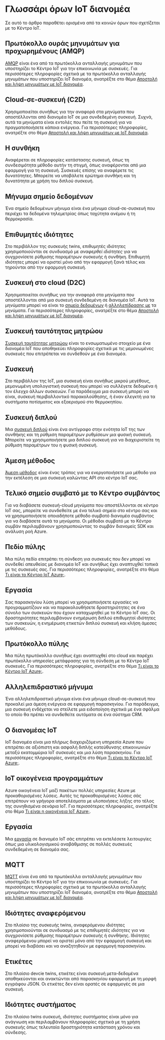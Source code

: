 <properties
 pageTitle="Οδηγός για προγραμματιστές - Γλωσσάρι | Microsoft Azure"
 description="Ένα γλωσσάρι κοινών όρων που σχετίζονται με το Κέντρο IoT"
 services="iot-hub"
 documentationCenter=".net"
 authors="dominicbetts"
 manager="timlt"
 editor=""/>

<tags
 ms.service="iot-hub"
 ms.devlang="multiple"
 ms.topic="article"
 ms.tgt_pltfrm="na"
 ms.workload="na"
 ms.date="09/30/2016" 
 ms.author="dobett"/>

# <a name="glossary-of-iot-hub-terms"></a>Γλωσσάρι όρων IoT διανομέα

Σε αυτό το άρθρο παραθέτει ορισμένα από τα κοινών όρων που σχετίζεται με το Κέντρο IoT.

## <a name="advanced-message-queueing-protocol-amqp"></a>Πρωτόκολλο ουράς μηνυμάτων για προχωρημένους (AMQP)

[AMQP](https://www.amqp.org/) είναι ένα από τα πρωτόκολλα ανταλλαγής μηνυμάτων που υποστηρίζει το Κέντρο IoT για την επικοινωνία με συσκευές. Για περισσότερες πληροφορίες σχετικά με τα πρωτόκολλα ανταλλαγής μηνυμάτων που υποστηρίζει IoT διανομέα, ανατρέξτε στο θέμα [Αποστολή και λήψη μηνυμάτων με IoT διανομέα](iot-hub-devguide-messaging.md).

## <a name="cloud-to-device-c2d"></a>Cloud-σε-συσκευή (C2D)

Χρησιμοποιείται συνήθως για την αναφορά στα μηνύματα που αποστέλλονται από διανομέα IoT σε μια συνδεδεμένη συσκευή. Συχνά, αυτά τα μηνύματα είναι εντολές που πείτε τη συσκευή για να πραγματοποιήσετε κάποια ενέργεια. Για περισσότερες πληροφορίες, ανατρέξτε στο θέμα [Αποστολή και λήψη μηνυμάτων με IoT διανομέα](iot-hub-devguide-messaging.md).

## <a name="condition"></a>Η συνθήκη

Αναφέρεται σε πληροφορίες κατάστασης συσκευή, όπως τη συνδεσιμότητα μέθοδο αυτήν τη στιγμή, όπως αναφέρονται από μια εφαρμογή για τη συσκευή. Συσκευές επίσης να αναφέρετε τις δυνατότητες. Μπορείτε να υποβάλετε ερώτημα συνθήκη και τη δυνατότητα με χρήση του διπλού συσκευή.

## <a name="data-point-message"></a>Μήνυμα σημείο δεδομένων

Ένα σημείο δεδομένων μήνυμα είναι ένα μήνυμα cloud-σε-συσκευή που περιέχει τα δεδομένα τηλεμετρίας όπως ταχύτητα ανέμου ή τη θερμοκρασία.

## <a name="desired-properties"></a>Επιθυμητές ιδιότητες

Στο περιβάλλον της συσκευής twins, επιθυμητές ιδιότητες χρησιμοποιούνται σε συνδυασμό με *αναφερθεί ιδιότητες* για να συγχρονίσετε ρύθμισης παραμέτρων συσκευής ή συνθήκη. Επιθυμητή ιδιότητες μπορεί να οριστεί μόνο από την εφαρμογή ξανά τέλος και τηρούνται από την εφαρμογή συσκευή. 

## <a name="device-to-cloud-d2c"></a>Συσκευή στο cloud (D2C)

Χρησιμοποιείται συνήθως για την αναφορά στα μηνύματα που αποστέλλονται από μια συσκευή συνδεδεμένη σε διανομέα IoT. Αυτά τα μηνύματα μπορεί να είναι το [σημείο δεδομένων](#data-point-message) ή [αλληλεπίδρασης με](#interactive-message) τα μηνύματα. Για περισσότερες πληροφορίες, ανατρέξτε στο θέμα [Αποστολή και λήψη μηνυμάτων με IoT διανομέα](iot-hub-devguide-messaging.md).

## <a name="device-identity-registry"></a>Συσκευή ταυτότητας μητρώου

[Συσκευή ταυτότητας μητρώου](iot-hub-devguide-identity-registry.md) είναι το ενσωματωμένο στοιχείο με ένα διανομέα IoT που αποθηκεύει πληροφορίες σχετικά με τις μεμονωμένες συσκευές που επιτρέπεται να συνδεθούν με ένα διανομέα.

## <a name="device"></a>Συσκευή

Στο περιβάλλον της IoT, μια συσκευή είναι συνήθως μικρού μεγέθους, μεμονωμένη υπολογιστική συσκευή που μπορεί να συλλέγετε δεδομένα ή τον έλεγχο άλλων συσκευών. Για παράδειγμα μια συσκευή μπορεί να είναι, συσκευή περιβαλλοντικό παρακολούθησης, ή έναν ελεγκτή για τα συστήματα ποτίσματος και εξαερισμού στο θερμοκηπίου.

## <a name="device-twin"></a>Συσκευή διπλού

Μια [συσκευή διπλού](iot-hub-devguide-device-twins.md) είναι ένα αντίγραφο στην ενότητα IoT της των συνθήκης και τη ρύθμιση παραμέτρων ρυθμίσεων μια φυσική συσκευή. Μπορείτε να χρησιμοποιήσετε μια διπλού συσκευή για να διαχειριστείτε τη ρύθμιση παραμέτρων του η φυσική συσκευή.

## <a name="direct-method"></a>Άμεση μέθοδος

[Άμεση μέθοδος](iot-hub-devguide-direct-methods.md) είναι ένας τρόπος για να ενεργοποιήσετε μια μέθοδο για την εκτέλεση σε μια συσκευή καλώντας API στο κέντρο IoT σας.

## <a name="event-hub-compatible-endpoint"></a>Τελικό σημείο συμβατό με το Κέντρο συμβάντος

Για να διαβάσετε συσκευή-cloud μηνύματα που αποστέλλονται σε κέντρο IoT σας, μπορείτε να συνδεθείτε με ένα τελικό σημείο στο κέντρο σας και να χρησιμοποιήσετε οποιαδήποτε μέθοδο συμβατό διανομέα συμβάντος για να διαβάσετε αυτά τα μηνύματα. Οι μέθοδοι συμβατό με το Κέντρο συμβάν περιλαμβάνουν χρησιμοποιώντας το συμβάν διανομείς SDK και ανάλυση ροή Azure.

## <a name="field-gateway"></a>Πεδίο πύλης

Μια πύλη πεδίο επιτρέπει τη σύνδεση για συσκευές που δεν μπορεί να συνδεθεί απευθείας με διανομέα IoT και συνήθως έχει αναπτυχθεί τοπικά με τις συσκευές σας. Για περισσότερες πληροφορίες, ανατρέξτε στο θέμα [Τι είναι το Κέντρο IoT Azure;](iot-hub-what-is-iot-hub.md).

## <a name="job"></a>Εργασία

Σας παρασκηνίου λύση μπορεί να χρησιμοποιήσετε εργασίες να προγραμματίζουν και να παρακολουθήσετε δραστηριότητες σε ένα σύνολο των συσκευών που έχουν καταχωρηθεί με το Κέντρο IoT σας. Οι δραστηριότητες περιλαμβάνουν ενημέρωση διπλού επιθυμητοί ιδιότητες των συσκευών, η ενημέρωση ετικετών διπλού συσκευή και κλήση άμεσες μεθόδους.

## <a name="protocol-gateway"></a>Πρωτόκολλο πύλης

Μια πύλη πρωτόκολλο συνήθως έχει αναπτυχθεί στο cloud και παρέχει πρωτόκολλο υπηρεσίες μετάφρασης για τη σύνδεση με το Κέντρο IoT συσκευές. Για περισσότερες πληροφορίες, ανατρέξτε στο θέμα [Τι είναι το Κέντρο IoT Azure;](iot-hub-what-is-iot-hub.md).

## <a name="interactive-message"></a>Αλληλεπιδραστικό μήνυμα

Ένα αλληλεπιδραστικό μήνυμα είναι ένα μήνυμα cloud-σε-συσκευή που προκαλεί μια άμεση ενέργεια σε εφαρμογή παρασκηνίου. Για παράδειγμα, μια συσκευή ενδέχεται να στείλετε μια ειδοποίηση σχετικά με ένα σφάλμα το οποίο θα πρέπει να συνδεθείτε αυτόματα σε ένα σύστημα CRM.

## <a name="iot-hub"></a>Ο διανομέας IoT

IoT διανομέα είναι μια πλήρως διαχειριζόμενη υπηρεσία Azure που επιτρέπει σε αξιόπιστη και ασφαλή διπλής κατεύθυνσης επικοινωνιών μεταξύ εκατομμύρια IoT συσκευές και μια λύση παρασκηνίου. Για περισσότερες πληροφορίες, ανατρέξτε στο θέμα [Τι είναι το Κέντρο IoT Azure;](iot-hub-what-is-iot-hub.md).

## <a name="iot-suite"></a>IoT οικογένεια προγραμμάτων

Azure οικογένεια IoT μαζί πακέτων πολλές υπηρεσίες Azure με προκαθορισμένες λύσεις. Αυτές τις προκαθορισμένες λύσεις σάς επιτρέπουν να γρήγορα αποτελέσματα με υλοποιήσεις λήξης στο τέλος της συνηθισμένα σενάρια IoT. Για περισσότερες πληροφορίες, ανατρέξτε στο θέμα [Τι είναι η οικογένεια IoT Azure;](../iot-suite/iot-suite-overview.md).

## <a name="job"></a>Εργασία

Μια [εργασία](iot-hub-devguide-jobs.md) σε διανομέα IoT σάς επιτρέπει να εκτελέσετε λειτουργίες όπως μια υλικολογισμικού αναβάθμισης σε πολλές συσκευές συνδεδεμένη σε διανομέα σας.

## <a name="mqtt"></a>MQTT

[MQTT](http://mqtt.org/) είναι ένα από τα πρωτόκολλα ανταλλαγής μηνυμάτων που υποστηρίζει το Κέντρο IoT για την επικοινωνία με συσκευές. Για περισσότερες πληροφορίες σχετικά με τα πρωτόκολλα ανταλλαγής μηνυμάτων που υποστηρίζει IoT διανομέα, ανατρέξτε στο θέμα [Αποστολή και λήψη μηνυμάτων με IoT διανομέα](iot-hub-devguide-messaging.md).

## <a name="reported-properties"></a>Ιδιότητες αναφερόμενου

Στο πλαίσιο της συσκευής twins, αναφερόμενου ιδιότητες χρησιμοποιούνται σε συνδυασμό με τις *επιθυμητές ιδιότητες* για να συγχρονίσετε ρύθμισης παραμέτρων συσκευής ή συνθήκης. Ιδιότητες αναφερόμενου μπορεί να οριστεί μόνο από την εφαρμογή συσκευή και μπορεί να διαβάσει και να αναζητηθούν με εφαρμογή παρασκηνίου.

## <a name="tags"></a>Ετικέτες

Στο πλαίσιο devcie twins, ετικέτες είναι συσκευή μετα-δεδομένα αποθηκεύονται και ανακτώνται από παρασκηνίου εφαρμογή με τη μορφή εγγράφου JSON. Οι ετικέτες δεν είναι ορατές σε εφαρμογές σε μια συσκευή.

## <a name="system-properties"></a>Ιδιότητες συστήματος

Στο πλαίσιο twins συσκευή, ιδιότητες συστήματος είναι μόνο για ανάγνωση και περιλαμβάνουν πληροφορίες σχετικά με τη χρήση συσκευής όπως τελευταία δραστηριότητα κατάσταση χρόνου και σύνδεσης.